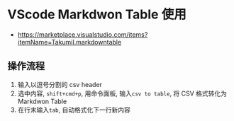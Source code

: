 # VScode Markdwon Table 使用

- <https://marketplace.visualstudio.com/items?itemName=TakumiI.markdowntable>

## 操作流程

1. 输入以逗号分割的 csv header
2. 选中内容, `shift+cmd+p`, 用命令面板, 输入`csv to table`, 将 CSV 格式转化为 Markdwon Table
3. 在行末输入`tab`, 自动格式化下一行新内容
